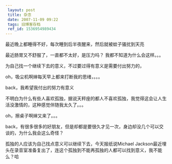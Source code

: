```yaml
---
 layout: post
 title: 杂念
 date: 2007-11-09 09:22
 tags: 旧博客存档
 ref_id: 1536954989434
---
```

最近晚上都睡得不好，每次睡到后半夜醒来，然后就被蚊子骚扰到天亮



最近肠胃又不舒服了，一直都不太好，是压力吗？ 我都不知道为什么会这样。。。



为自己找一个继续下去的意义，不过要过得有意义是需要付出努力的，



oh，吸尘机啊婶每天早上都来打断我的思绪，。。。



back，我希望我付出的努力有意义



不明白为什么有些人喜欢孤独，据说天秤座的都人不喜欢孤独，我觉得这会让人生活没激情的，这种感觉伴随我太久了。。。



oh，擦桌子啊婶又来了。。。



back，有很多很多的好朋友，但是却都是要很久才见一次，身边却没几个可以交谈的，为什么我会这么奇怪？



孤独的人应该为自己找点意义可以继续下去，今天报纸说Michael
Jackson最近埋头在录音室准备复出了，连这个孤独到不能再孤独的人都可以找到意义，我不能么？哈

